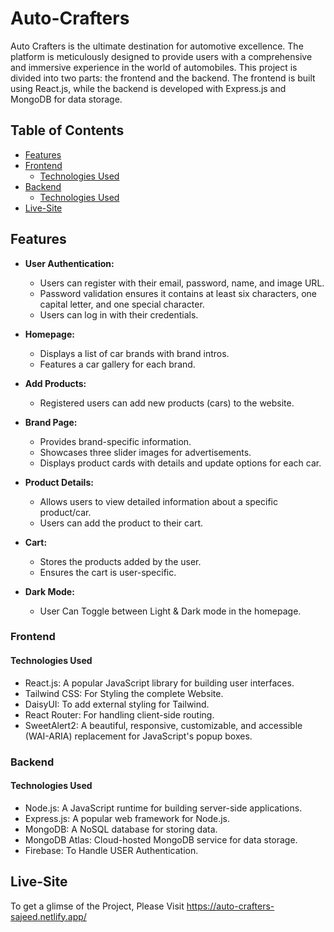 # Auto-Crafters
Auto Crafters is the ultimate destination for automotive excellence. The platform is meticulously designed to provide users with a comprehensive and immersive experience in the world of automobiles. This project is divided into two parts: the frontend and the backend. The frontend is built using React.js, while the backend is developed with Express.js and MongoDB for data storage.
## Table of Contents

- [Features](#features)
- [Frontend](#frontend)
  - [Technologies Used](#technologies-used)
- [Backend](#backend)
  - [Technologies Used](#technologies-used)
- [Live-Site](#live-site)

## Features

- **User Authentication:**
  - Users can register with their email, password, name, and image URL.
  - Password validation ensures it contains at least six characters, one capital letter, and one special character.
  - Users can log in with their credentials.

- **Homepage:**
  - Displays a list of car brands with brand intros.
  - Features a car gallery for each brand.

- **Add Products:**
  - Registered users can add new products (cars) to the website.

- **Brand Page:**
  - Provides brand-specific information.
  - Showcases three slider images for advertisements.
  - Displays product cards with details and update options for each car.

- **Product Details:**
  - Allows users to view detailed information about a specific product/car.
  - Users can add the product to their cart.

- **Cart:**
  - Stores the products added by the user.
  - Ensures the cart is user-specific.
- **Dark Mode:**
  - User Can Toggle between Light & Dark mode in the homepage.

### Frontend
#### Technologies Used

- React.js: A popular JavaScript library for building user interfaces.
- Tailwind CSS: For Styling the complete Website.
- DaisyUI: To add external styling for Tailwind.
- React Router: For handling client-side routing.
- SweetAlert2: A beautiful, responsive, customizable, and accessible (WAI-ARIA) replacement for JavaScript's popup boxes.

### Backend
#### Technologies Used

- Node.js: A JavaScript runtime for building server-side applications.
- Express.js: A popular web framework for Node.js.
- MongoDB: A NoSQL database for storing data.
- MongoDB Atlas: Cloud-hosted MongoDB service for data storage.
- Firebase: To Handle USER Authentication. 

## Live-Site
To get a glimse of the Project, Please Visit https://auto-crafters-sajeed.netlify.app/
